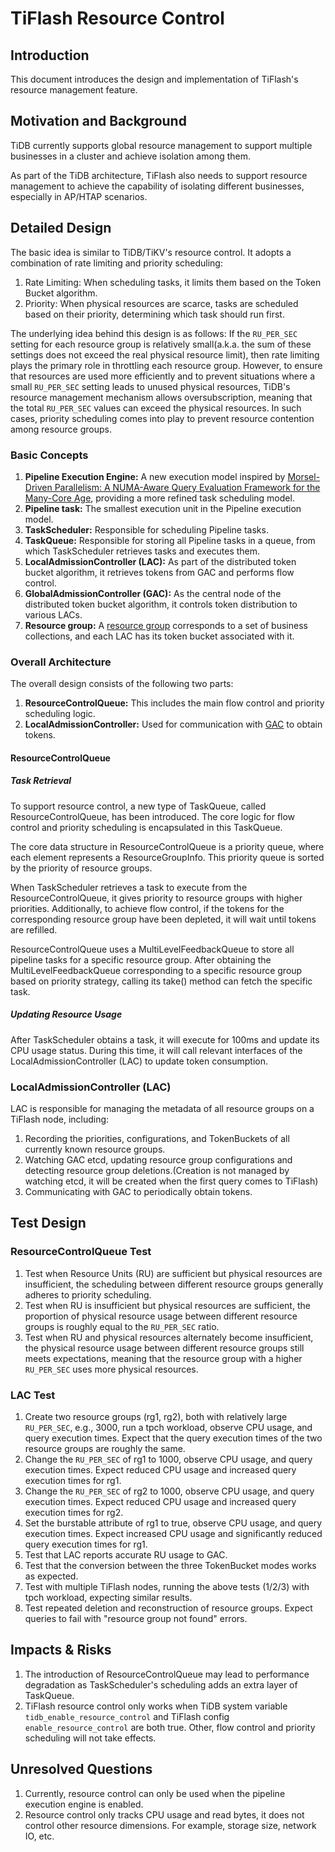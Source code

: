 # TiFlash Resource Control
## Introduction
This document introduces the design and implementation of TiFlash's resource management feature.

## Motivation and Background
TiDB currently supports global resource management to support multiple businesses in a cluster and achieve isolation among them.

As part of the TiDB architecture, TiFlash also needs to support resource management to achieve the capability of isolating different businesses, especially in AP/HTAP scenarios.

## Detailed Design
The basic idea is similar to TiDB/TiKV's resource control. It adopts a combination of rate limiting and priority scheduling:
1. Rate Limiting: When scheduling tasks, it limits them based on the Token Bucket algorithm.
2. Priority: When physical resources are scarce, tasks are scheduled based on their priority, determining which task should run first.

The underlying idea behind this design is as follows: If the `RU_PER_SEC` setting for each resource group is relatively small(a.k.a. the sum of these settings does not exceed the real physical resource limit), then rate limiting plays the primary role in throttling each resource group. However, to ensure that resources are used more efficiently and to prevent situations where a small `RU_PER_SEC` setting leads to unused physical resources, TiDB's resource management mechanism allows oversubscription, meaning that the total `RU_PER_SEC` values can exceed the physical resources. In such cases, priority scheduling comes into play to prevent resource contention among resource groups.

### Basic Concepts
1. **Pipeline Execution Engine:** A new execution model inspired by [Morsel-Driven Parallelism: A NUMA-Aware Query Evaluation Framework for the Many-Core Age](https://dl.acm.org/doi/10.1145/2588555.2610507), providing a more refined task scheduling model.
2. **Pipeline task:** The smallest execution unit in the Pipeline execution model.
3. **TaskScheduler:** Responsible for scheduling Pipeline tasks.
4. **TaskQueue:** Responsible for storing all Pipeline tasks in a queue, from which TaskScheduler retrieves tasks and executes them.
5. **LocalAdmissionController (LAC):** As part of the distributed token bucket algorithm, it retrieves tokens from GAC and performs flow control.
6. **GlobalAdmissionController (GAC):** As the central node of the distributed token bucket algorithm, it controls token distribution to various LACs.
7. **Resource group:** A [resource group](https://github.com/pingcap/tidb/blob/master/docs/design/2022-11-25-global-resource-control.md#detailed-design) corresponds to a set of business collections, and each LAC has its token bucket associated with it.

### Overall Architecture
The overall design consists of the following two parts:

1. **ResourceControlQueue:** This includes the main flow control and priority scheduling logic.
2. **LocalAdmissionController:** Used for communication with [GAC](https://github.com/pingcap/tidb/blob/master/docs/design/2022-11-25-global-resource-control.md#global-quota-control--global-admission-control) to obtain tokens.

#### ResourceControlQueue
##### Task Retrieval
To support resource control, a new type of TaskQueue, called ResourceControlQueue, has been introduced. The core logic for flow control and priority scheduling is encapsulated in this TaskQueue.

The core data structure in ResourceControlQueue is a priority queue, where each element represents a ResourceGroupInfo. This priority queue is sorted by the priority of resource groups.

When TaskScheduler retrieves a task to execute from the ResourceControlQueue, it gives priority to resource groups with higher priorities. Additionally, to achieve flow control, if the tokens for the corresponding resource group have been depleted, it will wait until tokens are refilled.

ResourceControlQueue uses a MultiLevelFeedbackQueue to store all pipeline tasks for a specific resource group. After obtaining the MultiLevelFeedbackQueue corresponding to a specific resource group based on priority strategy, calling its take() method can fetch the specific task.

##### Updating Resource Usage
After TaskScheduler obtains a task, it will execute for 100ms and update its CPU usage status. During this time, it will call relevant interfaces of the LocalAdmissionController (LAC) to update token consumption.

### LocalAdmissionController (LAC)
LAC is responsible for managing the metadata of all resource groups on a TiFlash node, including:
1. Recording the priorities, configurations, and TokenBuckets of all currently known resource groups.
2. Watching GAC etcd, updating resource group configurations and detecting resource group deletions.(Creation is not managed by watching etcd, it will be created when the first query comes to TiFlash)
3. Communicating with GAC to periodically obtain tokens.

## Test Design
### ResourceControlQueue Test
1. Test when Resource Units (RU) are sufficient but physical resources are insufficient, the scheduling between different resource groups generally adheres to priority scheduling.
2. Test when RU is insufficient but physical resources are sufficient, the proportion of physical resource usage between different resource groups is roughly equal to the `RU_PER_SEC` ratio.
3. Test when RU and physical resources alternately become insufficient, the physical resource usage between different resource groups still meets expectations, meaning that the resource group with a higher `RU_PER_SEC` uses more physical resources.

### LAC Test
1. Create two resource groups (rg1, rg2), both with relatively large `RU_PER_SEC`, e.g., 3000, run a tpch workload, observe CPU usage, and query execution times. Expect that the query execution times of the two resource groups are roughly the same.
2. Change the `RU_PER_SEC` of rg1 to 1000, observe CPU usage, and query execution times. Expect reduced CPU usage and increased query execution times for rg1.
3. Change the `RU_PER_SEC` of rg2 to 1000, observe CPU usage, and query execution times. Expect reduced CPU usage and increased query execution times for rg2.
4. Set the burstable attribute of rg1 to true, observe CPU usage, and query execution times. Expect increased CPU usage and significantly reduced query execution times for rg1.
5. Test that LAC reports accurate RU usage to GAC.
6. Test that the conversion between the three TokenBucket modes works as expected.
7. Test with multiple TiFlash nodes, running the above tests (1/2/3) with tpch workload, expecting similar results.
8. Test repeated deletion and reconstruction of resource groups. Expect queries to fail with "resource group not found" errors.

## Impacts & Risks
1. The introduction of ResourceControlQueue may lead to performance degradation as TaskScheduler's scheduling adds an extra layer of TaskQueue.
2. TiFlash resource control only works when TiDB system variable `tidb_enable_resource_control` and TiFlash config `enable_resource_control` are both true. Other, flow control and priority scheduling will not take effects.

## Unresolved Questions
1. Currently, resource control can only be used when the pipeline execution engine is enabled.
2. Resource control only tracks CPU usage and read bytes, it does not control other resource dimensions. For example, storage size, network IO, etc.
